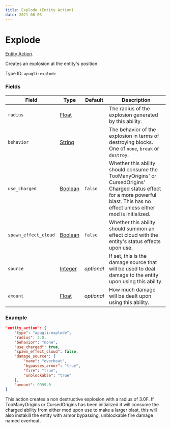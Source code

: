 ```yaml
---
title: Explode (Entity Action)
date: 2021-08-03
---
```


# Explode

[Entity Action](../entity_action_types.md).

Creates an explosion at the entity's position.

Type ID: `apugli:explode`

### Fields

Field  | Type | Default | Description
-------|------|---------|-------------
`radius` | [Float](https://origins.readthedocs.io/en/latest/types/data_types/float/) |  | The radius of the explosion generated by this ability.
`behavior` | [String](https://origins.readthedocs.io/en/latest/types/data_types/string/) | | The behavior of the explosion in terms of destroying blocks. One of `none`, `break` or `destroy`.
`use_charged` | [Boolean](https://origins.readthedocs.io/en/latest/types/data_types/boolean/) | `false` | Whether this ability should consume the TooManyOrigins' or CursedOrigins' Charged status effect for a more powerful blast. This has no effect unless either mod is initialized.
`spawn_effect_cloud` | [Boolean](https://origins.readthedocs.io/en/types/latest/data_types/boolean/) | `false` | Whether this ability should summon an effect cloud with the entity's status effects upon use.
`source` | [Integer](https://origins.readthedocs.io/en/latest/types/data_types/integer/) | *optional* | If set, this is the damage source that will be used to deal damage to the entity upon using this ability.
`amount` | [Float](https://origins.readthedocs.io/en/latest/types/data_types/float/) | *optional*| How much damage will be dealt upon using this ability.


### Example
```json
"entity_action": {
    "type": "apugli:explode",
    "radius": 3.0,
    "behavior": "none",
    "use_charged": true,
    "spawn_effect_cloud": false,
    "damage_source": {
        "name": "overheat",
        "bypasses_armor": "true",
        "fire": "true",
        "unblockable": "true"
    },
    "amount": 9999.0
}
```
This action creates a non destructive explosion with a radius of 3.0F. If TooManyOrigins or CursedOrigins has been initialized it will consume the charged ability from either mod upon use to make a larger blast, this will also instakill the entity with armor bypassing, unblockable fire damage named overheat.